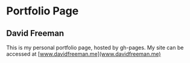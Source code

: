 # Portfolio Page

## David Freeman

This is my personal portfolio page, hosted by gh-pages. My site can be accessed at [www.davidfreeman.me](www.davidfreeman.me)
